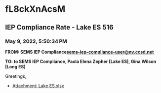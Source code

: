 # fL8ckXnAcsM
## IEP Compliance Rate - Lake ES 516
### May 9, 2022, 5:50:34 PM
**FROM: SEMS IEP Compliance<sems-iep-compliance-user@nv.ccsd.net>**

**TO: to SEMS IEP Compliance, Paola Elena Zepher [Lake ES], Gina Wilson [Long ES]**


Greetings,  





* [Attachment: Lake ES.xlsx](fL8ckXnAcsM-attachment-1.xlsx)
